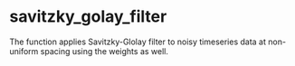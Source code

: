 # savitzky_golay_filter
The function applies Savitzky-Glolay filter to noisy timeseries data at non-uniform spacing using the weights as well.
